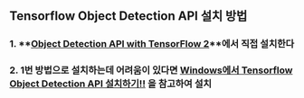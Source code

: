 ## Tensorflow Object Detection API 설치 방법

### 1. **[Object Detection API with TensorFlow 2](https://github.com/tensorflow/models/blob/master/research/object_detection/g3doc/tf2.md)**에서 직접 설치한다

### 2. 1번 방법으로 설치하는데 어려움이 있다면 **[Windows에서 Tensorflow Object Detection API 설치하기!!](https://musma.github.io/2019/02/15/tensorflow-on-windows.html)** 을 참고하여 설치
